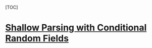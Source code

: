 [TOC]



# [Shallow Parsing with Conditional Random Fields](https://www.seas.upenn.edu/~strctlrn/bib/PDF/shallow.pdf)


